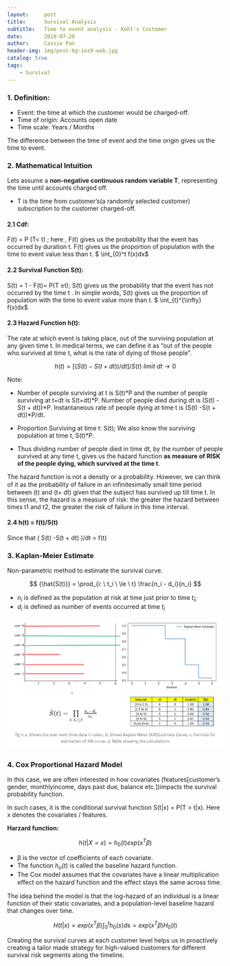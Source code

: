 ```yaml
---
layout:     post
title:      Survival Analysis
subtitle:   Time to event analysis - Kohl's Customer
date:       2019-07-20
author:     Cassie Pan
header-img: img/post-bg-ios9-web.jpg
catalog: true
tags:
    - Survival 
---
```



### 1. Definition: 
- Event: the time at which the customer would be charged-off.
- Time of origin: Accounts open date
- Time scale: Years / Months

The difference between the time of event and the time origin gives us the time to event.

### 2. Mathematical Intuition

Lets assume a **non-negative continuous random variable T**, representing the time until accounts charged off.

- T is the time from customer’s(a randomly selected customer) subscription to the customer charged-off.

#### 2.1   **Cdf:**
 F(t) = P (T< t) ; here , F(t) gives us the probability that the event has occurred by duration t. F(t) gives us the proportion of population with the time to event value less than t.      $ \int_{0}^t f(x)dx$

#### 2.2  **Survival Function S(t):** 
S(t) = 1 - F(t)= P(T ≥t); S(t) gives us the probability that the event has not occurred by the time t . In simple words, S(t) gives us the proportion of population with the time to event value more than t.  $ \int_{t}^{\infty} f(x)dx$

#### 2.3  **Hazard Function h(t):**

The rate at which event is taking place, out of the surviving population at any given time t. In medical terms, we can define it as “out of the people who survived at time t, what is the rate of dying of those people”.

$$ h(t) = [( S(t) -S(t + dt) )/dt] / S(t) \   limit \ dt → 0 $$



Note: 
- Number of people surviving at t is S(t)*P and the number of people surviving at t+dt is S(t+dt)*P. Number of people died during dt is (S(t) -S(t + dt))*P. Instantaneous rate of people dying at time t is (S(t) -S(t + dt))*P/dt.

- Proportion Surviving at time t: S(t); We also know the surviving population at time t, S(t)*P.

- Thus dividing number of people died in time dt, by the number of people survived at any time t, gives us the hazard function **as measure of RISK of the people dying, which survived at the time t**.


The hazard function is not a density or a probability. However, we can think of it as the probability of failure in an inﬁnitesimally small time period between (t) and (t+ dt) given that the subject has survived up till time t. In this sense, the hazard is a measure of risk: the greater the hazard between times t1 and t2, the greater the risk of failure in this time interval.


#### 2.4  **h(t) = f(t)/S(t)** 
Since that ( S(t) -S(t + dt) )/dt = f(t)


### 3. Kaplan-Meier Estimate

Non-parametric method to estimate the survival curve.

$$ {\hat{S(t)}} = \prod_{i: \ t_i \ \le \ t} \frac{n_i - d_i}{n_i} $$

- $n_i$ is deﬁned as the population at risk at time just prior to time $t_i$; 
- $d_i$ is defined as number of events occurred at time $t_i$

![image](https://github.com/manpanmanpan/manpanmanpan.github.io/blob/master/img/Capture.PNG?raw=true)


### 4. Cox Proportional Hazard Model

In this case, we are often interested in how covariates (features[customer’s gender, monthlyincome, days past due, balance etc.])impacts the survival probability function.

In such cases, it is the conditional survival function S(t|x) = P(T > t|x). Here x denotes the covariates / features. 

**Harzard function:** 

$$ h(t|X = x) = h_0(t) exp(x^T\beta)$$

- β is the vector of coeﬃcients of each covariate. 
- The function $h_o(t)$ is called the baseline hazard function.
- The Cox model assumes that the covariates have a linear multiplication eﬀect on the hazard function and the eﬀect stays the same across time.

The idea behind the model is that the log-hazard of an individual is a linear function of their static covariates, and a population-level baseline hazard that changes over time. 

$$  H(t|x) = exp(x^T\beta)\int_{0}^t h_0(s)ds = exp(x^T\beta) H_0(t) $$


Creating the survival curves at each customer level helps us in proactively creating a tailor made strategy for high-valued customers for different survival risk segments along the timeline.